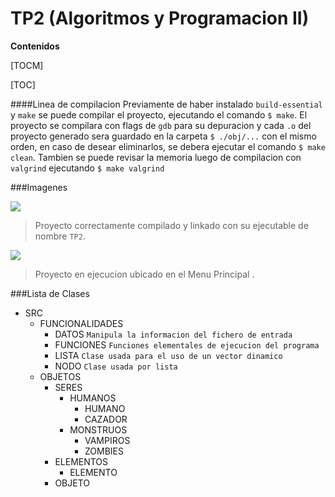 # TP2 (Algoritmos y Programacion II)

**Contenidos**

[TOCM]

[TOC]

####Linea de compilacion
Previamente de haber instalado `build-essential` y `make` se puede compilar el proyecto, ejecutando el comando  `$ make`.
El proyecto se compilara con flags de `gdb` para su depuracion y cada `.o` del proyecto generado sera guardado en la carpeta `$ ./obj/...` con el mismo orden, en caso de desear eliminarlos, se debera ejecutar el comando `$ make clean`.
Tambien se puede revisar la memoria luego de compilacion con `valgrind` ejecutando 
	`$ make valgrind`

###Imagenes

![](https://i.ibb.co/k9Mbb7X/compilacion.jpg)

> Proyecto correctamente compilado y linkado con su ejecutable de nombre `TP2`.

![](https://i.ibb.co/ckhvFTV/menu-principal.jpg)

> Proyecto en ejecucion ubicado en el Menu Principal .

###Lista de Clases

+ SRC
	+ FUNCIONALIDADES
		+ DATOS         `Manipula la informacion del fichero de entrada`
		+ FUNCIONES `Funciones elementales de ejecucion del programa`
		+ LISTA            `Clase usada para el uso de un vector dinamico`
		+ NODO           `Clase usada por lista`
	+ OBJETOS
		+ SERES
			+ HUMANOS
				+ HUMANO
				+ CAZADOR
			+ MONSTRUOS
				+ VAMPIROS
				+ ZOMBIES
		+ ELEMENTOS
			+  ELEMENTO
		+ OBJETO